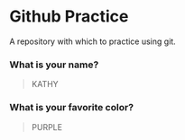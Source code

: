 # Github Practice

A repository with which to practice using git.

### What is your name?

> KATHY


### What is your favorite color?

> PURPLE
